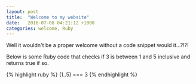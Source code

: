 ```yaml
---
layout: post
title:  "Welcome to my website"
date:   2016-07-08 04:21:12 +1000
categories: welcome, Ruby
---
```

 
Well it wouldn't be a proper welcome without a code snippet would it...?!?!

Below is some Ruby code that checks if 3 is between 1 and 5 inclusive and returns true if so.

{% highlight ruby %}
(1..5) === 3
{% endhighlight %}
